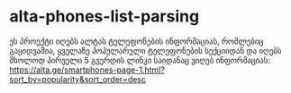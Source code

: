 # alta-phones-list-parsing
ეს პროექტი იღებს ალტას ტელეფონების ინფორმაციას, რომლებიც გაყიდვაშია, ყველაზე პოპულარული ტელეფონების სექციიდან და იღებს მხოლოდ პირველი 5 გვერდის
ლინკი საიდანაც ვიღებ ინფორმაციას: https://alta.ge/smartphones-page-1.html?sort_by=popularity&sort_order=desc
